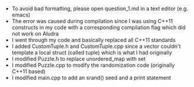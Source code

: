 * To avoid bad formatting, please open question_1.md in a text editor (e.g.
  emacs)
* The error was caused during compilation since I was using C++11 constructs in
  my code with a corresponding compilation flag which did not work on Aludra
* I went through my code and basically replaced all C++11 standards
* I added CustomTuple.h and CustomTuple.cpp since a vector couldn't
  template a local struct (called tuple) which is what I had originally
* I modified Puzzle.h to replace unordered_map with set
* I modified Puzzle.cpp to modify the randomization code (originally
  C++11 based)
* I modified main.cpp to add an srand() seed and a print statement
